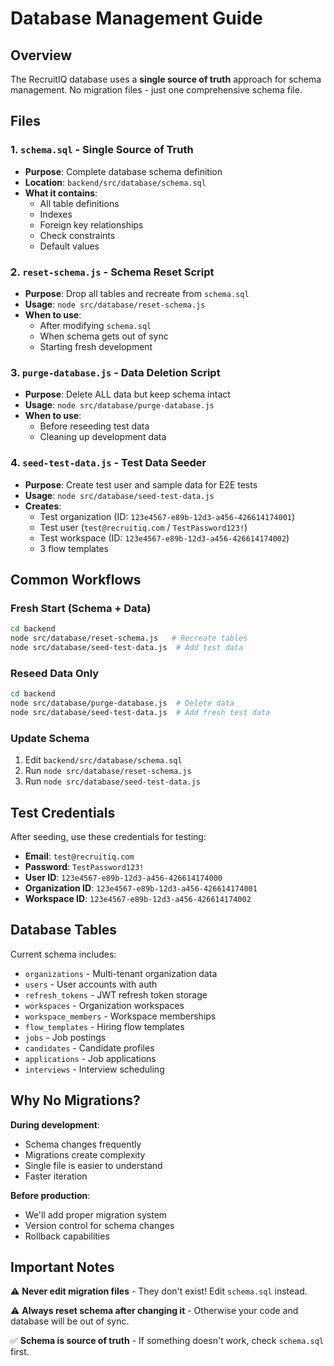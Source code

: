 # Database Management Guide

## Overview
The RecruitIQ database uses a **single source of truth** approach for schema management. No migration files - just one comprehensive schema file.

## Files

### 1. `schema.sql` - Single Source of Truth
- **Purpose**: Complete database schema definition
- **Location**: `backend/src/database/schema.sql`
- **What it contains**:
  - All table definitions
  - Indexes
  - Foreign key relationships
  - Check constraints
  - Default values

### 2. `reset-schema.js` - Schema Reset Script  
- **Purpose**: Drop all tables and recreate from `schema.sql`
- **Usage**: `node src/database/reset-schema.js`
- **When to use**:
  - After modifying `schema.sql`
  - When schema gets out of sync
  - Starting fresh development

### 3. `purge-database.js` - Data Deletion Script
- **Purpose**: Delete ALL data but keep schema intact
- **Usage**: `node src/database/purge-database.js`
- **When to use**:
  - Before reseeding test data
  - Cleaning up development data

### 4. `seed-test-data.js` - Test Data Seeder
- **Purpose**: Create test user and sample data for E2E tests
- **Usage**: `node src/database/seed-test-data.js`
- **Creates**:
  - Test organization (ID: `123e4567-e89b-12d3-a456-426614174001`)
  - Test user (`test@recruitiq.com` / `TestPassword123!`)
  - Test workspace (ID: `123e4567-e89b-12d3-a456-426614174002`)
  - 3 flow templates

## Common Workflows

### Fresh Start (Schema + Data)
```bash
cd backend
node src/database/reset-schema.js   # Recreate tables
node src/database/seed-test-data.js  # Add test data
```

### Reseed Data Only
```bash
cd backend
node src/database/purge-database.js  # Delete data
node src/database/seed-test-data.js  # Add fresh test data
```

### Update Schema
1. Edit `backend/src/database/schema.sql`
2. Run `node src/database/reset-schema.js`
3. Run `node src/database/seed-test-data.js`

## Test Credentials

After seeding, use these credentials for testing:

- **Email**: `test@recruitiq.com`
- **Password**: `TestPassword123!`
- **User ID**: `123e4567-e89b-12d3-a456-426614174000`
- **Organization ID**: `123e4567-e89b-12d3-a456-426614174001`
- **Workspace ID**: `123e4567-e89b-12d3-a456-426614174002`

## Database Tables

Current schema includes:
- `organizations` - Multi-tenant organization data
- `users` - User accounts with auth
- `refresh_tokens` - JWT refresh token storage
- `workspaces` - Organization workspaces
- `workspace_members` - Workspace memberships
- `flow_templates` - Hiring flow templates
- `jobs` - Job postings
- `candidates` - Candidate profiles
- `applications` - Job applications
- `interviews` - Interview scheduling

## Why No Migrations?

**During development**:
- Schema changes frequently
- Migrations create complexity
- Single file is easier to understand
- Faster iteration

**Before production**:
- We'll add proper migration system
- Version control for schema changes
- Rollback capabilities

## Important Notes

⚠️ **Never edit migration files** - They don't exist! Edit `schema.sql` instead.

⚠️ **Always reset schema after changing it** - Otherwise your code and database will be out of sync.

✅ **Schema is source of truth** - If something doesn't work, check `schema.sql` first.

